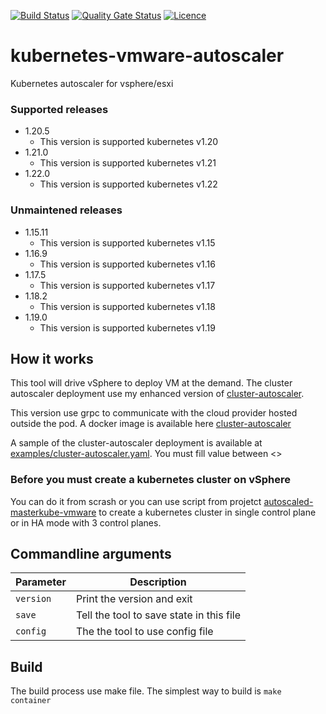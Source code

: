 [![Build Status](https://github.com/fred78290/kubernetes-vmware-autoscaler/actions/workflows/ci.yml/badge.svg?branch=master)](https://github.com/Fred78290/Fred78290_kubernetes-vmware-autoscaler/actions)
[![Quality Gate Status](https://sonarcloud.io/api/project_badges/measure?project=Fred78290_kubernetes-vmware-autoscaler&metric=alert_status)](https://sonarcloud.io/dashboard?id=Fred78290_kubernetes-vmware-autoscaler)
[![Licence](https://img.shields.io/hexpm/l/plug.svg)](https://github.com/Fred78290/kubernetes-vmware-autoscaler/blob/master/LICENSE)

# kubernetes-vmware-autoscaler

Kubernetes autoscaler for vsphere/esxi

### Supported releases ###

* 1.20.5
    - This version is supported kubernetes v1.20
* 1.21.0
    - This version is supported kubernetes v1.21
* 1.22.0
    - This version is supported kubernetes v1.22

### Unmaintened releases

* 1.15.11
    - This version is supported kubernetes v1.15
* 1.16.9
    - This version is supported kubernetes v1.16
* 1.17.5
    - This version is supported kubernetes v1.17
* 1.18.2
    - This version is supported kubernetes v1.18
* 1.19.0
    - This version is supported kubernetes v1.19

## How it works

This tool will drive vSphere to deploy VM at the demand. The cluster autoscaler deployment use my enhanced version of [cluster-autoscaler](https://github.com/Fred78290/autoscaler).

This version use grpc to communicate with the cloud provider hosted outside the pod. A docker image is available here [cluster-autoscaler](https://hub.docker.com/r/fred78290/cluster-autoscaler)

A sample of the cluster-autoscaler deployment is available at [examples/cluster-autoscaler.yaml](./examples/cluster-autoscaler.yaml). You must fill value between <>

### Before you must create a kubernetes cluster on vSphere

You can do it from scrash or you can use script from projetct [autoscaled-masterkube-vmware](https://github.com/Fred78290/autoscaled-masterkube-vmware)  to create a kubernetes cluster in single control plane or in HA mode with 3 control planes.

## Commandline arguments

| Parameter | Description |
| --- | --- |
| `version` | Print the version and exit  |
| `save`  | Tell the tool to save state in this file  |
| `config`  |The the tool to use config file |

## Build

The build process use make file. The simplest way to build is `make container`

